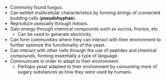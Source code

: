 - Commonly found fungus. 
- Can exhibit multicellular characteristics by forming strings of connected budding cells (**pseudohyphae**). 
- Reproduce asexually through mitosis. 
- Gain energy through chemical compounds such as sucros, fructos, etc. 
	- Can be used to generate electricity. 
- Can form communities where they can interact with their environment to further optimize the functionality of the yeast. 
- Can interact with other cells through the use of peptides and chemical compounds, forming essentially a type of language.
- Communicate in order to adapt to their environment. 
	- Perhaps yeast adapted to their environment by consuming more of sugary substances as how they were used by humans.